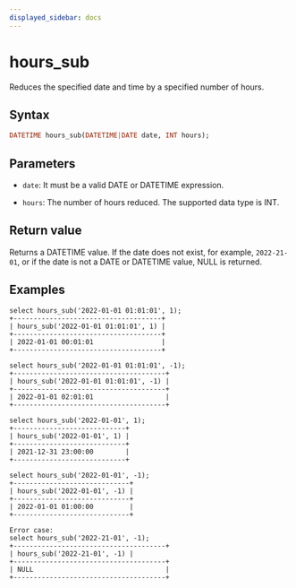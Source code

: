 ```yaml
---
displayed_sidebar: docs
---
```


# hours_sub

Reduces the specified date and time by a specified number of hours.

## Syntax

```Haskell
DATETIME hours_sub(DATETIME|DATE date, INT hours);
```

## Parameters

* `date`: It must be a valid DATE or DATETIME expression.

* `hours`: The number of hours reduced. The supported data type is INT.

## Return value

Returns a DATETIME value. If the date does not exist, for example, `2022-21-01`, or if the date is not a DATE or DATETIME value, NULL is returned.

## Examples

```Plain Text
select hours_sub('2022-01-01 01:01:01', 1);
+-------------------------------------+
| hours_sub('2022-01-01 01:01:01', 1) |
+-------------------------------------+
| 2022-01-01 00:01:01                 |
+-------------------------------------+

select hours_sub('2022-01-01 01:01:01', -1);
+--------------------------------------+
| hours_sub('2022-01-01 01:01:01', -1) |
+--------------------------------------+
| 2022-01-01 02:01:01                  |
+--------------------------------------+

select hours_sub('2022-01-01', 1);
+----------------------------+
| hours_sub('2022-01-01', 1) |
+----------------------------+
| 2021-12-31 23:00:00        |
+----------------------------+

select hours_sub('2022-01-01', -1);
+-----------------------------+
| hours_sub('2022-01-01', -1) |
+-----------------------------+
| 2022-01-01 01:00:00         |
+-----------------------------+

Error case:
select hours_sub('2022-21-01', -1);
+--------------------------------------+
| hours_sub('2022-21-01', -1) |
+--------------------------------------+
| NULL                                 |
+--------------------------------------+
```
